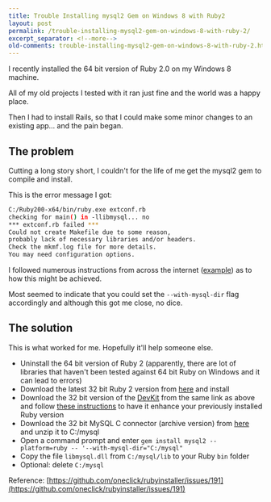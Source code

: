 ```yaml
---
title: Trouble Installing mysql2 Gem on Windows 8 with Ruby2
layout: post
permalink: /trouble-installing-mysql2-gem-on-windows-8-with-ruby-2/
excerpt_separator: <!--more-->
old-comments: trouble-installing-mysql2-gem-on-windows-8-with-ruby-2.html
---
```


I recently installed the 64 bit version of Ruby 2.0 on my Windows 8 machine.

All of my old projects I tested with it ran just fine and the world was a happy place.

Then I had to install Rails, so that I could make some minor changes to an existing app… and the pain began.

<!--more-->

## The problem

Cutting a long story short, I couldn't for the life of me get the mysql2 gem to compile and install.

This is the error message I got:

```sh
C:/Ruby200-x64/bin/ruby.exe extconf.rb
checking for main() in -llibmysql... no
*** extconf.rb failed ***
Could not create Makefile due to some reason,
probably lack of necessary libraries and/or headers.
Check the mkmf.log file for more details.
You may need configuration options.
```

I followed numerous instructions from across the internet ([example](http://stackoverflow.com/questions/16295011/error-during-install-of-mysql2-gem-for-ruby-2-0-0-on-windows "Error during install of mysql2 gem for ruby 2.0.0 on Windows")) as to how this might be achieved.

Most seemed to indicate that you could set the `--with-mysql-dir` flag accordingly and although this got me close, no dice.

## The solution

This is what worked for me. Hopefully it'll help someone else.

- Uninstall the 64 bit version of Ruby 2 (apparently, there are lot of libraries that haven't been tested against 64 bit Ruby on Windows and it can lead to errors)
- Download the latest 32 bit Ruby 2 version from [here](http://rubyinstaller.org/downloads/ "Ruby Installer for Windows") and install
- Download the 32 bit version of the [DevKit](http://rubyinstaller.org/add-ons/devkit/ "Meet the DevKit") from the same link as above and follow [these instructions](https://github.com/oneclick/rubyinstaller/wiki/Development-Kit "Development Kit") to have it enhance your previously installed Ruby version
- Download the 32 bit MySQL C connector (archive version) from [here](http://dev.mysql.com/downloads/connector/c/ "Download Connector/C") and unzip it to C:/mysql
- Open a command prompt and enter `gem install mysql2 --platform=ruby -- '--with-mysql-dir="C:/mysql"`
- Copy the file `libmysql.dll` from `C:/mysql/lib` to your Ruby `bin` folder
- Optional: delete `C:/mysql`

Reference: [https://github.com/oneclick/rubyinstaller/issues/191](https://github.com/oneclick/rubyinstaller/issues/191)
